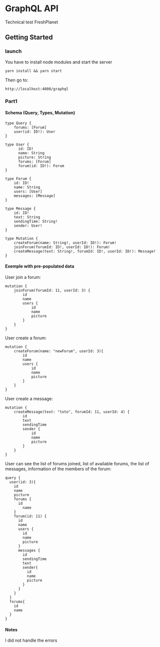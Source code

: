 # GraphQL API

Technical test FreshPlanet

## Getting Started


### launch

You have to install node modules and start the server

```
yarn install && yarn start
```

Then go to: 

```
http://localhost:4000/graphql
```

### Part1

#### Schema (Query, Types, Mutation)

```
type Query {
    forums: [Forum]
    user(id: ID!): User
}

type User {
      id: ID!
      name: String
      picture: String
      forums: [Forum]
      forum(id: ID!): Forum
}

type Forum {
    id: ID!
    name: String
    users: [User]
    messages: [Message]
}

type Message {
    id: ID!
    text: String
    sendingTime: String!
    sender: User!
}

type Mutation {
    createForum(name: String!, userId: ID!): Forum!
    joinForum(forumId: ID!, userId: ID!): Forum!
    createMessage(text: String!, forumId: ID!, userId: ID!): Message!
}
```
#### Exemple with pre-populated data

User join a forum:

```
mutation {
    joinForum(forumId: 11, userId: 3) {
        id
        name
        users {
            id
            name
            picture
        }
    }
}
```

User create a forum:

```
mutation {
    createForum(name: "newForum", userId: 3){
  	    id
  	    name
  	    users {
            id
            name
            picture
        }
	}
}
```

User create a message:

```
mutation {
    createMessage(text: "toto", forumId: 11, userId: 4) {
        id
        text
        sendingTime
        sender {
            id
            name
            picture
        }
    }
}
```

User can see the list of forums joined, list of available forums, the list of messages, information of the members of the forum:

```
query {
  user(id: 3){
  	id
  	name
  	picture
  	forums {
      id
  		name
    }
    forum(id: 11) {
      id
      name
      users {
        id
        name
        picture
      }
      messages {
        id
        sendingTime
        text
        sender{
          id
          name
          picture
        }
      }
    }
  }
  forums{
    id
  	name
  }
}
```

#### Notes

I did not handle the errors
